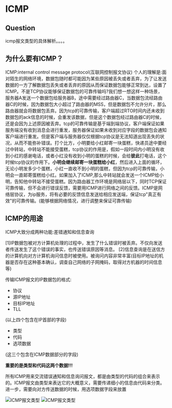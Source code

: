 # ICMP

## Question

icmp报文类型的具体解析。。。。

## 为什么要有ICMP？

ICMP:internal control message protocol(互联网控制报文协议)
个人的理解是:面对陌生的网络环境，数据包随时都可能因为某些原因被丢失或者丢弃，为了让发送数据的一方了解数据包丢失或者丢弃的原因从而保证数据包能够正常到达，设置了ICMP。不是TCP协议能够保证数据包的可靠传输吗?我们想一想这样一种场景，服务器A发送一个数据包给服务器B，途中需要经过路由器C，当数据包流经路由器C的时候，因为数据包大小超过了路由器的MSS，但是数据包不允许分片，那么路由器就会将数据包丢弃。因为tcp的可靠传输，客户端超过RTO时间内还未收到数据包的ack信息的时候，会重发该数据，但是这个数据包经过路由器C的时候，还是会因为上述原因被丢弃。tcp的可靠传输是基于端到端协议，客户端保证如果服务端没有收到消息会进行重发，服务器保证如果未收到对应字段的数据包会通知客户端进行重发。但是客户端与服务器仅仅根据tcp协议是无法知道出现丢失的状况，从而不能弥补错误。打个比方，小明要给小红邮寄一块蛋糕，快递员途中要经过中转站，中转站不能接受蛋糕，tcp协议的作用是，假如一段时间内小明没有收到小红的感谢电话，或者小红没有收到小明的蛋糕的时候，会给**彼此**打电话，这个时候tcp协议的作用下。**小明会继续邮寄一块蛋糕给小红**，然后进入上面的循环，无论小明发多少个蛋糕，小红一直收不到小明的蛋糕，但因为tcp的可靠传输，小明会一直邮寄蛋糕给小红。如果加入了ICMP,那么中转站就会发送一个ICMP给小明，告知他中转站不接受蛋糕。因为路由器工作环境是网络层以下，同时TCP保证可靠传输，但不会进行错误反馈，需要用ICMP进行网络之间的反馈。ICMP是网络层协议，为ip服务，将有必要的反馈信息发送给相应发送端，保证tcp"真正有效"的可靠传输。(能够根据网络情况，进行调整来保证可靠传输)


## ICMP的用途

ICMP大致分成两种功能:差错通知和信息查询

[1]IP数据包被对方计算机处理的过程中，发生了什么错误时被丢弃。不仅向发送者传送发生了这个错误的事实，也传送错误原因等消息。
[2]信息查询是在送信方的计算机向对方计算机询问信息时被使用。被询问内容非常丰富(目标IP地址的机器是否存在这种基本确认，调查自己网络的子网掩码，取得对方机器的时间信息等)


传输ICMP报文的IP数据包的格式:

+ 协议 
+ 源IP地址
+ 目标IP地址
+ TLL

(以上四个包含在IP首部的字段)

+ 类型
+ 代码
+ 选项数据

(这三个包含在ICMP数据部分的字段)


**重要的是类型和代码这两个数据!!!**

   所有ICMP用来交流错误通知和信息询问报文，都是由类型的代码的组合来表示的。ICMP报文由类型来表达它的大概意义，需要传递细小的信息由代码来分类。进一步，需要向对方传送数据的时候，用选项数据字段来放置


![ICMP报文类型](https://img-blog.csdn.net/20161222140704844?watermark/2/text/aHR0cDovL2Jsb2cuY3Nkbi5uZXQveGlhb3lhZmFuZzEyMw==/font/5a6L5L2T/fontsize/400/fill/I0JBQkFCMA==/dissolve/70/gravity/Center)
![ICMP报文类型](https://img-blog.csdn.net/20161222140839527?watermark/2/text/aHR0cDovL2Jsb2cuY3Nkbi5uZXQveGlhb3lhZmFuZzEyMw==/font/5a6L5L2T/fontsize/400/fill/I0JBQkFCMA==/dissolve/70/gravity/Center)